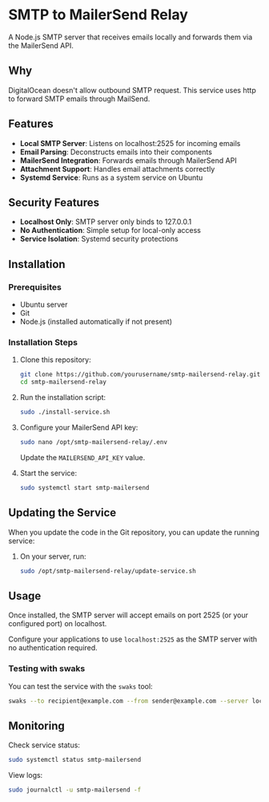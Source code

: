 # SMTP to MailerSend Relay

A Node.js SMTP server that receives emails locally and forwards them via the MailerSend API.

## Why

DigitalOcean doesn't allow outbound SMTP request. This service uses http to forward SMTP emails through MailSend.

## Features

- **Local SMTP Server**: Listens on localhost:2525 for incoming emails
- **Email Parsing**: Deconstructs emails into their components
- **MailerSend Integration**: Forwards emails through MailerSend API
- **Attachment Support**: Handles email attachments correctly
- **Systemd Service**: Runs as a system service on Ubuntu

## Security Features

- **Localhost Only**: SMTP server only binds to 127.0.0.1
- **No Authentication**: Simple setup for local-only access
- **Service Isolation**: Systemd security protections

## Installation

### Prerequisites

- Ubuntu server
- Git
- Node.js (installed automatically if not present)

### Installation Steps

1. Clone this repository:
   ```bash
   git clone https://github.com/yourusername/smtp-mailersend-relay.git
   cd smtp-mailersend-relay
   ```

2. Run the installation script:
   ```bash
   sudo ./install-service.sh
   ```

3. Configure your MailerSend API key:
   ```bash
   sudo nano /opt/smtp-mailersend-relay/.env
   ```
   Update the `MAILERSEND_API_KEY` value.

4. Start the service:
   ```bash
   sudo systemctl start smtp-mailersend
   ```

## Updating the Service

When you update the code in the Git repository, you can update the running service:

1. On your server, run:
   ```bash
   sudo /opt/smtp-mailersend-relay/update-service.sh
   ```

## Usage

Once installed, the SMTP server will accept emails on port 2525 (or your configured port) on localhost.

Configure your applications to use `localhost:2525` as the SMTP server with no authentication required.

### Testing with swaks

You can test the service with the `swaks` tool:

```bash
swaks --to recipient@example.com --from sender@example.com --server localhost --port 2525 --body "Test email body"
```

## Monitoring

Check service status:
```bash
sudo systemctl status smtp-mailersend
```

View logs:
```bash
sudo journalctl -u smtp-mailersend -f
```